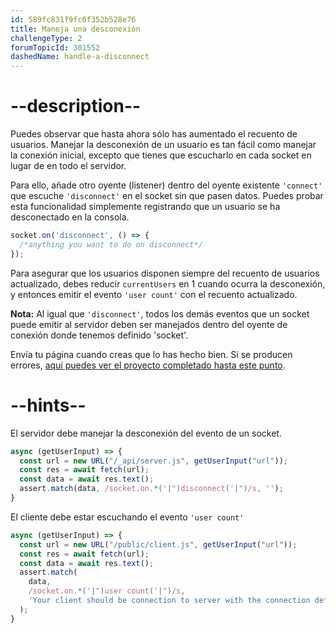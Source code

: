 ```yaml
---
id: 589fc831f9fc0f352b528e76
title: Maneja una desconexión
challengeType: 2
forumTopicId: 301552
dashedName: handle-a-disconnect
---
```


# --description--

Puedes observar que hasta ahora sólo has aumentado el recuento de usuarios. Manejar la desconexión de un usuario es tan fácil como manejar la conexión inicial, excepto que tienes que escucharlo en cada socket en lugar de en todo el servidor.

Para ello, añade otro oyente (listener) dentro del oyente existente `'connect'` que escuche `'disconnect'` en el socket sin que pasen datos. Puedes probar esta funcionalidad simplemente registrando que un usuario se ha desconectado en la consola.

```js
socket.on('disconnect', () => {
  /*anything you want to do on disconnect*/
});
```

Para asegurar que los usuarios disponen siempre del recuento de usuarios actualizado, debes reducir `currentUsers` en 1 cuando ocurra la desconexión, y entonces emitir el evento `'user count'` con el recuento actualizado.

**Nota:** Al igual que `'disconnect'`, todos los demás eventos que un socket puede emitir al servidor deben ser manejados dentro del oyente de conexión donde tenemos definido 'socket'.

Envía tu página cuando creas que lo has hecho bien. Si se producen errores, <a href="https://forum.freecodecamp.org/t/advanced-node-and-express/567135#handle-a-disconnect-8" target="_blank" rel="noopener noreferrer nofollow">aquí puedes ver el proyecto completado hasta este punto</a>.

# --hints--

El servidor debe manejar la desconexión del evento de un socket.

```js
async (getUserInput) => {
  const url = new URL("/_api/server.js", getUserInput("url"));
  const res = await fetch(url);
  const data = await res.text();
  assert.match(data, /socket.on.*('|")disconnect('|")/s, '');
}
```

El cliente debe estar escuchando el evento `'user count'`

```js
async (getUserInput) => {
  const url = new URL("/public/client.js", getUserInput("url"));
  const res = await fetch(url);
  const data = await res.text();
  assert.match(
    data,
    /socket.on.*('|")user count('|")/s,
    'Your client should be connection to server with the connection defined as socket'
  );
}
```

